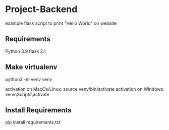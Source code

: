 # Project-Backend
example flask script to print "Hello World" on website

<h2>Requirements</h2> 
Python 3.9
flask 2.1

<h2>Make virtualenv</h2>

python3 -m venv venv

activation on MacOs/Linux: source venv/bin/activate
activation on Windows: venv\Scripts\activate

<h2>Install Requirements</h2>

pip install requirements.txt
